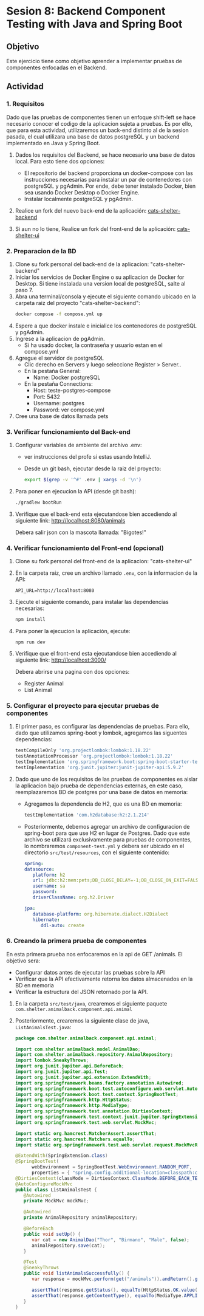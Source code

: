 # Sesion 8: Backend Component Testing with Java and Spring Boot

## Objetivo
Este ejercicio tiene como objetivo aprender a implementar pruebas de componentes enfocadas en el Backend.

## Actividad

### 1. Requisitos

Dado que las pruebas de componentes tienen un enfoque shift-left se hace necesario conocer el codigo de la aplicacion sujeta a pruebas. Es por ello, que para esta actividad, utilizaremos un back-end distinto al de la sesion pasada, el cual utilizara una base de datos postgreSQL y un backend implementado en Java y Spring Boot.

1. Dados los requisitos del Backend, se hace necesario una base de datos local. Para esto tiene dos opciones:
   - El repositorio del backend proporciona un docker-compose con las instrucciones necesarias para instalar un par de contenedores con postgreSQL y pgAdmin. Por ende, debe tener instalado Docker, bien sea usando Docker Desktop o Docker Engine.
   - Instalar localmente postgreSQL y pgAdmin.

1. Realice un fork del nuevo back-end de la aplicación: [cats-shelter-backend](https://github.com/holgiosalos/cats-shelter-backend)
2. Si aun no lo tiene, Realice un fork del front-end de la aplicación: [cats-shelter-ui](https://github.com/holgiosalos/cats-shelter-ui)

### 2. Preparacion de la BD

1. Clone su fork personal del back-end de la aplicacion: "cats-shelter-backend"
1. Iniciar los servicios de Docker Engine o su aplicacion de Docker for Desktop. Si tiene instalada una version local de postgreSQL, salte al paso 7. 
1. Abra una terminal/consola y ejecute el siguiente comando ubicado en la carpeta raiz del proyecto "cats-shelter-backend":
   ```bash
   docker compose -f compose.yml up
   ```
1. Espere a que docker instale e inicialice los contenedores de postgreSQL y pgAdmin. 
1. Ingrese a la aplicacion de pgAdmin.
   - Si ha usado docker, la contraseña y usuario estan en el compose.yml
1. Agregue el servidor de postgreSQL
   - Clic derecho en Servers y luego seleccione Register > Server..
   - En la pestaña General:
      - Name: Docker postgreSQL
   - En la pestaña Connections:
      - Host: teste-postgres-compose
      - Port: 5432
      - Username: postgres
      - Password: ver compose.yml
1. Cree una base de datos llamada pets

### 3. Verificar funcionamiento del Back-end

1. Configurar variables de ambiente del archivo .env:
   - ver instrucciones del profe si estas usando IntelliJ.
   - Desde un git bash, ejecutar desde la raiz del proyecto:

      ```bash
      export $(grep -v '^#' .env | xargs -d '\n')
      ```

1. Para poner en ejecucion la API (desde git bash):

   ```bash
   ./gradlew bootRun
   ```

4. Verifique que el back-end esta ejecutandose bien accediendo al siguiente link: [http://localhost:8080/animals](http://localhost:8080/animals)

   Debera salir json con la mascota llamada: "Bigotes!"

### 4. Verificar funcionamiento del Front-end (opcional)

1. Clone su fork personal del front-end de la aplicacion: "cats-shelter-ui"
2. En la carpeta raiz, cree un archivo llamado `.env`, con la informacion de la API:

   ```env
   API_URL=http://localhost:8080
   ```

3. Ejecute el siguiente comando, para instalar las dependencias necesarias:

    ```bash
    npm install
    ```

4. Para poner la ejecucion la aplicación, ejecute:

   ```
   npm run dev
   ```

5. Verifique que el front-end esta ejecutandose bien accediendo al siguiente link: [http://localhost:3000/](http://localhost:3000/)

   Debera abrirse una pagina con dos opciones:

   - Register Animal
   - List Animal

### 5. Configurar el proyecto para ejecutar pruebas de componentes


1. El primer paso, es configurar las dependencias de pruebas. Para ello, dado que utilizamos spring-boot y lombok, agregamos las siguentes dependencias:

   ```groovy
   testCompileOnly 'org.projectlombok:lombok:1.18.22'
   testAnnotationProcessor 'org.projectlombok:lombok:1.18.22'
   testImplementation 'org.springframework.boot:spring-boot-starter-test'
   testImplementation 'org.junit.jupiter:junit-jupiter-api:5.9.2'
   ```

1. Dado que uno de los requisitos de las pruebas de componentes es aislar la aplicacion bajo prueba de dependencias externas, en este caso, reemplazaremos BD de postgres por una base de datos en memoria:

   - Agregamos la dependencia de H2, que es una BD en memoria:

      ```groovy
      testImplementation 'com.h2database:h2:2.1.214'
      ```

   - Posteriormente, debemos agregar un archivo de configuracion de spring-boot para que use H2 en lugar de Postgres. Dado que este archivo se utilizará exclusivamente para pruebas de componentes, lo nombraremos `component-test.yml` y debera ser ubicado en el directorio `src/test/resources`, con el siguiente contenido:

      ```yml
      spring:
      datasource:
         platform: h2
         url: jdbc:h2:mem:pets;DB_CLOSE_DELAY=-1;DB_CLOSE_ON_EXIT=FALSE
         username: sa
         password:
         driverClassName: org.h2.Driver

      jpa:
         database-platform: org.hibernate.dialect.H2Dialect
         hibernate:
            ddl-auto: create
      ```

### 6. Creando la primera prueba de componentes

En esta primera prueba nos enfocaremos en la api de GET /animals. El objetivo sera:
- Configurar datos antes de ejecutar las pruebas sobre la API
- Verificar que la API efectivamente retorna los datos almacenados en la BD en memoria
- Verificar la estructura del JSON retornado por la API.

1. En la carpeta `src/test/java`, crearemos el siguiente paquete `com.shelter.animalback.component.api.animal`

1. Posteriormente, crearemos la siguiente clase de java, `ListAnimalsTest.java`:

   ```java
   package com.shelter.animalback.component.api.animal;

   import com.shelter.animalback.model.AnimalDao;
   import com.shelter.animalback.repository.AnimalRepository;
   import lombok.SneakyThrows;
   import org.junit.jupiter.api.BeforeEach;
   import org.junit.jupiter.api.Test;
   import org.junit.jupiter.api.extension.ExtendWith;
   import org.springframework.beans.factory.annotation.Autowired;
   import org.springframework.boot.test.autoconfigure.web.servlet.AutoConfigureMockMvc;
   import org.springframework.boot.test.context.SpringBootTest;
   import org.springframework.http.HttpStatus;
   import org.springframework.http.MediaType;
   import org.springframework.test.annotation.DirtiesContext;
   import org.springframework.test.context.junit.jupiter.SpringExtension;
   import org.springframework.test.web.servlet.MockMvc;

   import static org.hamcrest.MatcherAssert.assertThat;
   import static org.hamcrest.Matchers.equalTo;
   import static org.springframework.test.web.servlet.request.MockMvcRequestBuilders.get;

   @ExtendWith(SpringExtension.class)
   @SpringBootTest(
         webEnvironment = SpringBootTest.WebEnvironment.RANDOM_PORT,
         properties = { "spring.config.additional-location=classpath:component-test.yml"})
   @DirtiesContext(classMode = DirtiesContext.ClassMode.BEFORE_EACH_TEST_METHOD)
   @AutoConfigureMockMvc
   public class ListAnimalsTest {
      @Autowired
      private MockMvc mockMvc;

      @Autowired
      private AnimalRepository animalRepository;

      @BeforeEach
      public void setUp() {
         var cat = new AnimalDao("Thor", "Birmano", "Male", false);
         animalRepository.save(cat);
      }

      @Test
      @SneakyThrows
      public void listAnimalsSuccessfully() {
         var response = mockMvc.perform(get("/animals")).andReturn().getResponse();

         assertThat(response.getStatus(), equalTo(HttpStatus.OK.value()));
         assertThat(response.getContentType(), equalTo(MediaType.APPLICATION_JSON.toString()));
      }
   }
   ```
